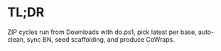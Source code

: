 # TL;DR
ZIP cycles run from Downloads with do.ps1, pick latest per base, auto-clean, sync BN, seed scaffolding, and produce CoWraps.
